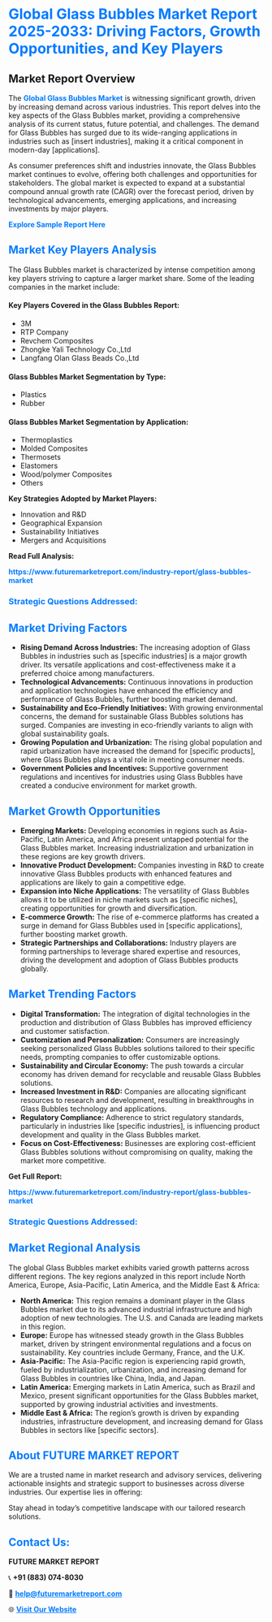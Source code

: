 <h1 style="color: #007BFF;">Global Glass Bubbles Market Report 2025-2033: Driving Factors, Growth Opportunities, and Key Players</h1>

<section id="overview">
<h2>Market Report Overview</h2>
<p>The <a href="https://www.futuremarketreport.com/industry-report/glass-bubbles-market" style="color: #007BFF; text-decoration: none;"><strong>Global Glass Bubbles Market</strong></a> is witnessing significant growth, driven by increasing demand across various industries. This report delves into the key aspects of the Glass Bubbles market, providing a comprehensive analysis of its current status, future potential, and challenges. The demand for Glass Bubbles has surged due to its wide-ranging applications in industries such as [insert industries], making it a critical component in modern-day [applications].</p>
<p>As consumer preferences shift and industries innovate, the Glass Bubbles market continues to evolve, offering both challenges and opportunities for stakeholders. The global market is expected to expand at a substantial compound annual growth rate (CAGR) over the forecast period, driven by technological advancements, emerging applications, and increasing investments by major players.</p>
</section>

<section id="overview">
<p><a href="https://www.futuremarketreport.com/request-sample/reportId=92656" style="color: #007BFF; text-decoration: none;"><strong>Explore Sample Report Here</strong></a></p>
</section>

<section id="key-players">
<h2 style="color: #007BFF;">Market Key Players Analysis</h2>
<p>The Glass Bubbles market is characterized by intense competition among key players striving to capture a larger market share. Some of the leading companies in the market include:</p>
<h4>Key Players Covered in the Glass Bubbles Report:</h4>
<ul><li>3M</li><li>RTP Company</li><li>Revchem Composites</li><li>Zhongke Yali Technology Co.,Ltd</li><li>Langfang Olan Glass Beads Co.,Ltd</li></ul>
<h4>Glass Bubbles Market Segmentation by Type:</h4>
<ul><li>Plastics</li><li>Rubber</li></ul>

<h4>Glass Bubbles Market Segmentation by Application:</h4>
<ul><li>Thermoplastics</li><li>Molded Composites</li><li>Thermosets</li><li>Elastomers</li><li>Wood/polymer Composites</li><li>Others</li></ul>
<p><strong>Key Strategies Adopted by Market Players:</strong></p>
<ul>
<li>Innovation and R&D</li>
<li>Geographical Expansion</li>
<li>Sustainability Initiatives</li>
<li>Mergers and Acquisitions</li>
</ul>
</section>

<section>
<p><strong>Read Full Analysis: </strong></p><a href="https://www.futuremarketreport.com/industry-report/glass-bubbles-market" style="color: #007BFF; text-decoration: none;"><strong>https://www.futuremarketreport.com/industry-report/glass-bubbles-market</strong></a>
<h3 style="color: #007BFF;">Strategic Questions Addressed:</h3>
</section>

<section id="driving-factors">
<h2 style="color: #007BFF;">Market Driving Factors</h2>
<ul>
<li><strong>Rising Demand Across Industries:</strong> The increasing adoption of Glass Bubbles in industries such as [specific industries] is a major growth driver. Its versatile applications and cost-effectiveness make it a preferred choice among manufacturers.</li>
<li><strong>Technological Advancements:</strong> Continuous innovations in production and application technologies have enhanced the efficiency and performance of Glass Bubbles, further boosting market demand.</li>
<li><strong>Sustainability and Eco-Friendly Initiatives:</strong> With growing environmental concerns, the demand for sustainable Glass Bubbles solutions has surged. Companies are investing in eco-friendly variants to align with global sustainability goals.</li>
<li><strong>Growing Population and Urbanization:</strong> The rising global population and rapid urbanization have increased the demand for [specific products], where Glass Bubbles plays a vital role in meeting consumer needs.</li>
<li><strong>Government Policies and Incentives:</strong> Supportive government regulations and incentives for industries using Glass Bubbles have created a conducive environment for market growth.</li>
</ul>
</section>

<section id="growth-opportunities">
<h2 style="color: #007BFF;">Market Growth Opportunities</h2>
<ul>
<li><strong>Emerging Markets:</strong> Developing economies in regions such as Asia-Pacific, Latin America, and Africa present untapped potential for the Glass Bubbles market. Increasing industrialization and urbanization in these regions are key growth drivers.</li>
<li><strong>Innovative Product Development:</strong> Companies investing in R&D to create innovative Glass Bubbles products with enhanced features and applications are likely to gain a competitive edge.</li>
<li><strong>Expansion into Niche Applications:</strong> The versatility of Glass Bubbles allows it to be utilized in niche markets such as [specific niches], creating opportunities for growth and diversification.</li>
<li><strong>E-commerce Growth:</strong> The rise of e-commerce platforms has created a surge in demand for Glass Bubbles used in [specific applications], further boosting market growth.</li>
<li><strong>Strategic Partnerships and Collaborations:</strong> Industry players are forming partnerships to leverage shared expertise and resources, driving the development and adoption of Glass Bubbles products globally.</li>
</ul>
</section>

<section id="trending-factors">
<h2 style="color: #007BFF;">Market Trending Factors</h2>
<ul>
<li><strong>Digital Transformation:</strong> The integration of digital technologies in the production and distribution of Glass Bubbles has improved efficiency and customer satisfaction.</li>
<li><strong>Customization and Personalization:</strong> Consumers are increasingly seeking personalized Glass Bubbles solutions tailored to their specific needs, prompting companies to offer customizable options.</li>
<li><strong>Sustainability and Circular Economy:</strong> The push towards a circular economy has driven demand for recyclable and reusable Glass Bubbles solutions.</li>
<li><strong>Increased Investment in R&D:</strong> Companies are allocating significant resources to research and development, resulting in breakthroughs in Glass Bubbles technology and applications.</li>
<li><strong>Regulatory Compliance:</strong> Adherence to strict regulatory standards, particularly in industries like [specific industries], is influencing product development and quality in the Glass Bubbles market.</li>
<li><strong>Focus on Cost-Effectiveness:</strong> Businesses are exploring cost-efficient Glass Bubbles solutions without compromising on quality, making the market more competitive.</li>
</ul>
</section>

<section>
<p><strong>Get Full Report: </strong></p><a href="https://www.futuremarketreport.com/industry-report/glass-bubbles-market" style="color: #007BFF; text-decoration: none;"><strong>https://www.futuremarketreport.com/industry-report/glass-bubbles-market</strong></a>
<h3 style="color: #007BFF;">Strategic Questions Addressed:</h3>
</section>


<section id="regional-analysis">
<h2 style="color: #007BFF;">Market Regional Analysis</h2>
<p>The global Glass Bubbles market exhibits varied growth patterns across different regions. The key regions analyzed in this report include North America, Europe, Asia-Pacific, Latin America, and the Middle East & Africa:</p>
<ul>
<li><strong>North America:</strong> This region remains a dominant player in the Glass Bubbles market due to its advanced industrial infrastructure and high adoption of new technologies. The U.S. and Canada are leading markets in this region.</li>
<li><strong>Europe:</strong> Europe has witnessed steady growth in the Glass Bubbles market, driven by stringent environmental regulations and a focus on sustainability. Key countries include Germany, France, and the U.K.</li>
<li><strong>Asia-Pacific:</strong> The Asia-Pacific region is experiencing rapid growth, fueled by industrialization, urbanization, and increasing demand for Glass Bubbles in countries like China, India, and Japan.</li>
<li><strong>Latin America:</strong> Emerging markets in Latin America, such as Brazil and Mexico, present significant opportunities for the Glass Bubbles market, supported by growing industrial activities and investments.</li>
<li><strong>Middle East & Africa:</strong> The region’s growth is driven by expanding industries, infrastructure development, and increasing demand for Glass Bubbles in sectors like [specific sectors].</li>
</ul>
</section>

<footer>
<h2 style="color: #007BFF;">About FUTURE MARKET REPORT</h2>
<p>We are a trusted name in market research and advisory services, delivering actionable insights and strategic support to businesses across diverse industries. Our expertise lies in offering:</p>

<p>Stay ahead in today’s competitive landscape with our tailored research solutions.</p>

<h2 style="color: #007BFF;">Contact Us:</h2>
<p><strong>FUTURE MARKET REPORT</strong></p>
<p>📞 <strong>+91 (883) 074-8030</strong></p>
<p>📧 <strong><a href="mailto:help@futuremarketreport.com" style="color: #007BFF;">help@futuremarketreport.com</a></strong></p>
<p>🌐 <strong><a href="https://www.futuremarketreport.com/" style="color: #007BFF;">Visit Our Website</a></strong></p>
</footer>